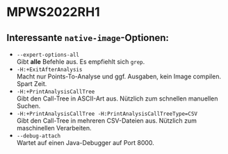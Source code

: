 # MPWS2022RH1

## Interessante `native-image`-Optionen:
- `--expert-options-all`  
Gibt **alle** Befehle aus. Es empfiehlt sich `grep`.
- `-H:+ExitAfterAnalysis`  
Macht nur Points-To-Analyse und ggf. Ausgaben, kein Image compilen. Spart Zeit.
- `-H:+PrintAnalysisCallTree`  
Gibt den Call-Tree in ASCII-Art aus. Nützlich zum schnellen manuellen Suchen.
- `-H:+PrintAnalysisCallTree -H:PrintAnalysisCallTreeType=CSV`  
Gibt den Call-Tree in mehreren CSV-Dateien aus. Nützlich zum maschinellen Verarbeiten.
- `--debug-attach`  
Wartet auf einen Java-Debugger auf Port 8000.